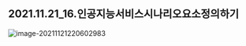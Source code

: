 ## 2021.11.21_16.인공지능서비스시나리오요소정의하기



![image-20211121220602983](C:\Users\oksos\AppData\Roaming\Typora\typora-user-images\image-20211121220602983.png)

